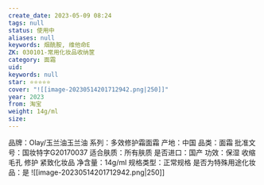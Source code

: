 ```yaml
---
create_date: 2023-05-09 08:24
tags: null
status: 使用中 
aliases: null
keywords: 烟酰胺, 维他命E
ZK: 030101-常用化妆品收纳筐
category: 面霜
uid: 
keywords: null
star: ⭐⭐⭐⭐⭐
cover: "![[image-20230514201712942.png|250]]"
year: 2023
from: 淘宝
weight: 14g/ml
size: 
---
```


品牌：Olay/玉兰油玉兰油
系列：多效修护霜面霜
产地：中国
品类：面霜
批准文号：国妆特字G20170037
适合肤质：所有肤质
是否进口：国产
功效：保湿 收缩毛孔 修护 紧致化妆品
净含量：14g/ml
规格类型：正常规格
是否为特殊用途化妆品：是
![[image-20230514201712942.png|250]]




